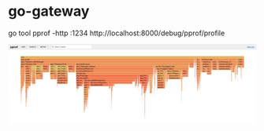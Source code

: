 # go-gateway

go tool pprof -http :1234 http://localhost:8000/debug/pprof/profile


![image](https://github.com/vimcoders/go-gateway/blob/develop/1627105941383.jpg)
